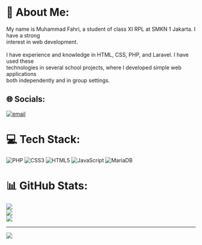 # 💫 About Me:
My name is Muhammad Fahri, a student of class XI RPL at SMKN 1 Jakarta. I have a strong<br>interest in web development.<br><br>I have experience and knowledge in HTML, CSS, PHP, and Laravel. I have used these<br>technologies in several school projects, where I developed simple web applications<br>both independently and in group settings.


## 🌐 Socials:
[![email](https://img.shields.io/badge/Email-D14836?logo=gmail&logoColor=white)](mailto:mf3652878@gmail.com) 

# 💻 Tech Stack:
![PHP](https://img.shields.io/badge/php-%23777BB4.svg?style=for-the-badge&logo=php&logoColor=white) ![CSS3](https://img.shields.io/badge/css3-%231572B6.svg?style=for-the-badge&logo=css3&logoColor=white) ![HTML5](https://img.shields.io/badge/html5-%23E34F26.svg?style=for-the-badge&logo=html5&logoColor=white) ![JavaScript](https://img.shields.io/badge/javascript-%23323330.svg?style=for-the-badge&logo=javascript&logoColor=%23F7DF1E) ![MariaDB](https://img.shields.io/badge/MariaDB-003545?style=for-the-badge&logo=mariadb&logoColor=white)
# 📊 GitHub Stats:
![](https://github-readme-stats.vercel.app/api?username=Zero-117&theme=dark&hide_border=false&include_all_commits=true&count_private=true)<br/>
![](https://nirzak-streak-stats.vercel.app/?user=Zero-117&theme=dark&hide_border=false)<br/>
![](https://github-readme-stats.vercel.app/api/top-langs/?username=Zero-117&theme=dark&hide_border=false&include_all_commits=true&count_private=true&layout=compact)

---
[![](https://visitcount.itsvg.in/api?id=Zero-117&icon=0&color=0)](https://visitcount.itsvg.in)

<!-- Proudly created with GPRM ( https://gprm.itsvg.in ) -->
